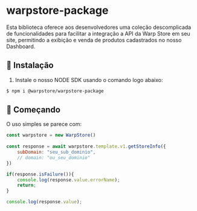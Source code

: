 # warpstore-package

Esta biblioteca oferece aos desenvolvedores uma coleção descomplicada de funcionalidades para facilitar a integração a API da Warp Store em seu site, permitindo a exibição e venda de produtos cadastrados no nosso Dashboard.

## 📲 Instalação 

1. Instale o nosso NODE SDK usando o comando logo abaixo:
```sh
$ npm i @warpstore/warpstore-package
```


## 🌟 Começando

  O uso simples se parece com:

```javascript
const warpstore = new WarpStore()
    
const response = await warpstore.template.v1.getStoreInfo({
    subDomain: "seu_sub_dominio",
    // domain: "ou_seu_dominio" 
})

if(response.isFailure()){
    console.log(response.value.errorName);
    return;
}

console.log(response.value);
```